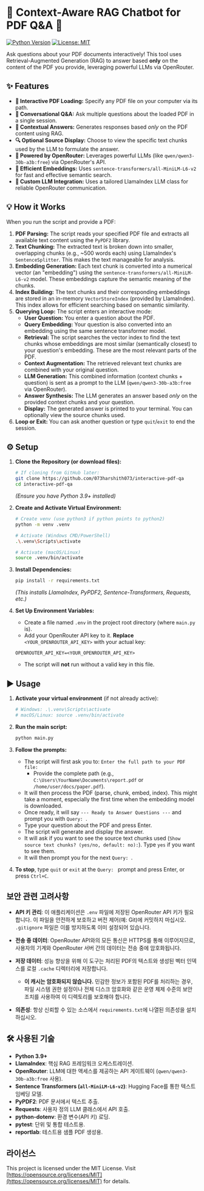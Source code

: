 # 📄 Context-Aware RAG Chatbot for PDF Q&A 🧠

[![Python Version](https://img.shields.io/badge/python-3.9%2B-blue.svg)](https://python.org/downloads/)
[![License: MIT](https://img.shields.io/badge/License-MIT-yellow.svg)](https://opensource.org/licenses/MIT)

Ask questions about your PDF documents interactively! This tool uses Retrieval-Augmented Generation (RAG) to answer based **only** on the content of the PDF you provide, leveraging powerful LLMs via OpenRouter.

## ✨ Features

*   **📄 Interactive PDF Loading:** Specify any PDF file on your computer via its path.
*   **💬 Conversational Q&A:** Ask multiple questions about the loaded PDF in a single session.
*   **🧠 Contextual Answers:** Generates responses based *only* on the PDF content using RAG.
*   **🔍 Optional Source Display:** Choose to view the specific text chunks used by the LLM to formulate the answer.
*   **🤖 Powered by OpenRouter:** Leverages powerful LLMs (like `qwen/qwen3-30b-a3b:free`) via OpenRouter's API.
*   **🚀 Efficient Embeddings:** Uses `sentence-transformers/all-MiniLM-L6-v2` for fast and effective semantic search.
*   **🔌 Custom LLM Integration:** Uses a tailored LlamaIndex LLM class for reliable OpenRouter communication.

## 💡 How it Works

When you run the script and provide a PDF:

1.  **PDF Parsing:** The script reads your specified PDF file and extracts all available text content using the `PyPDF2` library.
2.  **Text Chunking:** The extracted text is broken down into smaller, overlapping chunks (e.g., ~500 words each) using LlamaIndex's `SentenceSplitter`. This makes the text manageable for analysis.
3.  **Embedding Generation:** Each text chunk is converted into a numerical vector (an "embedding") using the `sentence-transformers/all-MiniLM-L6-v2` model. These embeddings capture the semantic meaning of the chunks.
4.  **Index Building:** The text chunks and their corresponding embeddings are stored in an in-memory `VectorStoreIndex` (provided by LlamaIndex). This index allows for efficient searching based on semantic similarity.
5.  **Querying Loop:** The script enters an interactive mode:
    *   **User Question:** You enter a question about the PDF.
    *   **Query Embedding:** Your question is also converted into an embedding using the same sentence transformer model.
    *   **Retrieval:** The script searches the vector index to find the text chunks whose embeddings are most similar (semantically closest) to your question's embedding. These are the most relevant parts of the PDF.
    *   **Context Augmentation:** The retrieved relevant text chunks are combined with your original question.
    *   **LLM Generation:** This combined information (context chunks + question) is sent as a prompt to the LLM (`qwen/qwen3-30b-a3b:free` via OpenRouter).
    *   **Answer Synthesis:** The LLM generates an answer based *only* on the provided context chunks and your question.
    *   **Display:** The generated answer is printed to your terminal. You can optionally view the source chunks used.
6.  **Loop or Exit:** You can ask another question or type `quit`/`exit` to end the session.

## ⚙️ Setup

1.  **Clone the Repository (or download files):**
    ```bash
    # If cloning from GitHub later:
    git clone https://github.com/073harshith073/interactive-pdf-qa
    cd interactive-pdf-qa
    ```
    *(Ensure you have Python 3.9+ installed)*

2.  **Create and Activate Virtual Environment:**
    ```bash
    # Create venv (use python3 if python points to python2)
    python -m venv .venv

    # Activate (Windows CMD/PowerShell)
    .\.venv\Scripts\activate

    # Activate (macOS/Linux)
    source .venv/bin/activate
    ```

3.  **Install Dependencies:**
    ```bash
    pip install -r requirements.txt
    ```
    *(This installs LlamaIndex, PyPDF2, Sentence-Transformers, Requests, etc.)*

4.  **Set Up Environment Variables:**
    *   Create a file named `.env` in the project root directory (where `main.py` is).
    *   Add your OpenRouter API key to it. **Replace** `<YOUR_OPENROUTER_API_KEY>` with your actual key:
      ```plaintext
      OPENROUTER_API_KEY=<YOUR_OPENROUTER_API_KEY>
      ```
    *   The script will **not** run without a valid key in this file.

## ▶️ Usage

1.  **Activate your virtual environment** (if not already active):
    ```bash
    # Windows: .\.venv\Scripts\activate
    # macOS/Linux: source .venv/bin/activate
    ```

2.  **Run the main script:**
    ```bash
    python main.py
    ```

3.  **Follow the prompts:**
    *   The script will first ask you to: `Enter the full path to your PDF file: `
        *   Provide the complete path (e.g., `C:\Users\YourName\Documents\report.pdf` or `/home/user/docs/paper.pdf`).
    *   It will then process the PDF (parse, chunk, embed, index). This might take a moment, especially the first time when the embedding model is downloaded.
    *   Once ready, it will say `--- Ready to Answer Questions ---` and prompt you with `Query: `.
    *   Type your question about the PDF and press Enter.
    *   The script will generate and display the answer.
    *   It will ask if you want to see the source text chunks used (`Show source text chunks? (yes/no, default: no):`). Type `yes` if you want to see them.
    *   It will then prompt you for the next `Query: `.

4.  **To stop**, type `quit` or `exit` at the `Query: ` prompt and press Enter, or press `Ctrl+C`.

##  보안 관련 고려사항

*   **API 키 관리**: 이 애플리케이션은 `.env` 파일에 저장된 OpenRouter API 키가 필요합니다. 이 파일을 안전하게 보호하고 버전 제어(예: Git)에 커밋하지 마십시오. `.gitignore` 파일은 이를 방지하도록 이미 설정되어 있습니다.

*   **전송 중 데이터**: OpenRouter API와의 모든 통신은 HTTPS를 통해 이루어지므로, 사용자의 기계와 OpenRouter 서버 간의 데이터는 전송 중에 암호화됩니다.

*   **저장 데이터**: 성능 향상을 위해 이 도구는 처리된 PDF의 텍스트와 생성된 벡터 인덱스를 로컬 `.cache` 디렉터리에 저장합니다.
    *   **이 캐시는 암호화되지 않습니다.** 민감한 정보가 포함된 PDF를 처리하는 경우, 파일 시스템 권한 설정이나 전체 디스크 암호화와 같은 운영 체제 수준의 보안 조치를 사용하여 이 디렉토리를 보호해야 합니다.

*   **의존성**: 항상 신뢰할 수 있는 소스에서 `requirements.txt`에 나열된 의존성을 설치하십시오.

## 🛠️ 사용된 기술

*   **Python 3.9+**
*   **LlamaIndex**: 핵심 RAG 프레임워크 오케스트레이션.
*   **OpenRouter**: LLM에 대한 액세스를 제공하는 API 게이트웨이 (`qwen/qwen3-30b-a3b:free` 사용).
*   **Sentence Transformers (`all-MiniLM-L6-v2`)**: Hugging Face를 통한 텍스트 임베딩 모델.
*   **PyPDF2**: PDF 문서에서 텍스트 추출.
*   **Requests**: 사용자 정의 LLM 클래스에서 API 호출.
*   **python-dotenv**: 환경 변수(API 키) 로딩.
*   **pytest**: 단위 및 통합 테스트용.
*   **reportlab**: 테스트용 샘플 PDF 생성용.

## 라이선스

This project is licensed under the MIT License. Visit [https://opensource.org/licenses/MIT](https://opensource.org/licenses/MIT) for details.
